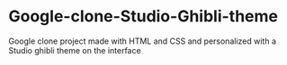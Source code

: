 # Google-clone-Studio-Ghibli-theme
Google clone project made with HTML and CSS and personalized with a Studio ghibli theme on the interface
